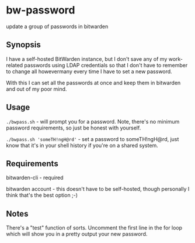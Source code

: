 # bw-password
update a group of passwords in bitwarden 

## Synopsis

I have a self-hosted BitWarden instance, but I don't save any of my work-related passwords using LDAP credentials so that I don't have to remember to change all howevermany every time I have to set a new password.

With this I can set all the passwords at once and keep them in bitwarden and out of my poor mind.

## Usage

`./bwpass.sh` - will prompt you for a password. Note, there's no minimum password requirements, so just be honest with yourself.

`./bwpass.sh 'someTH!ngH@rd'` - set a password to someTH!ngH@rd, just know that it's in your shell history if you're on a shared system.

## Requirements

bitwarden-cli - required

bitwarden account - this doesn't have to be self-hosted, though personally I think that's the best option ;-)

## Notes

There's a "test" function of sorts. Uncomment the first line in the for loop which will show you in a pretty output your new password.
